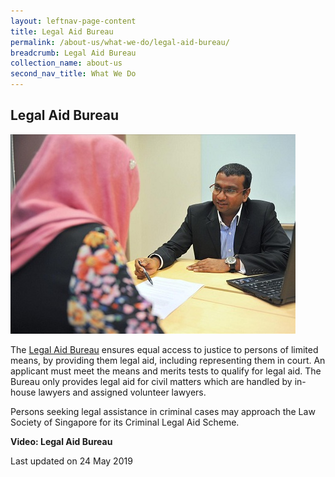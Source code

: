 ```yaml
---
layout: leftnav-page-content
title: Legal Aid Bureau
permalink: /about-us/what-we-do/legal-aid-bureau/
breadcrumb: Legal Aid Bureau
collection_name: about-us
second_nav_title: What We Do
---
```


<style> 
 .image {width: 600px;} 
 .image img {max-width: 100%;} 
</style>

Legal Aid Bureau
---

<div class="image"><img src="/images/DSC_6989.jpg/"></div>

The [Legal Aid Bureau](https://mlaw-lab-staging.netlify.com/) ensures equal access to justice to persons of limited means, by providing them legal aid, including representing them in court. An applicant must meet the means and merits tests to qualify for legal aid. The Bureau only provides legal aid for civil matters which are handled by in-house lawyers and assigned volunteer lawyers.

Persons seeking legal assistance in criminal cases may approach the Law Society of Singapore for its Criminal Legal Aid Scheme.

**Video: Legal Aid Bureau**

<p class="right-side-updated">Last updated on 24 May 2019</p>
